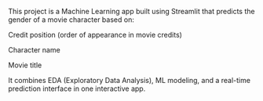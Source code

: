 This project is a Machine Learning app built using Streamlit that predicts the gender of a movie character based on:

Credit position (order of appearance in movie credits)

Character name

Movie title

It combines EDA (Exploratory Data Analysis), ML modeling, and a real-time prediction interface in one interactive app.
